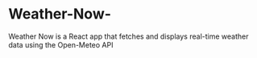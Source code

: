 # Weather-Now-
Weather Now is a React app that fetches and displays real-time weather data using the Open-Meteo API
